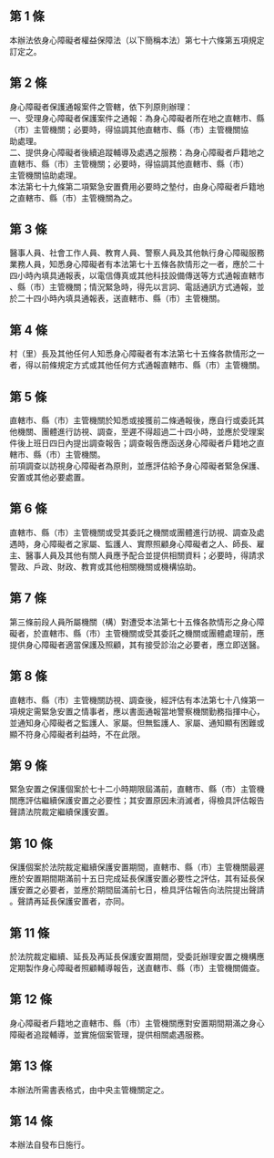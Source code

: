 第 1 條
-------
本辦法依身心障礙者權益保障法（以下簡稱本法）第七十六條第五項規定  
訂定之。

第 2 條
-------
身心障礙者保護通報案件之管轄，依下列原則辦理：  
一、受理身心障礙者保護案件之通報：為身心障礙者所在地之直轄市、縣  
    （市）主管機關；必要時，得協調其他直轄市、縣（市）主管機關協  
    助處理。  
二、提供身心障礙者後續追蹤輔導及處遇之服務：為身心障礙者戶籍地之  
    直轄市、縣（市）主管機關；必要時，得協調其他直轄市、縣（市）  
    主管機關協助處理。  
本法第七十九條第二項緊急安置費用必要時之墊付，由身心障礙者戶籍地  
之直轄市、縣（市）主管機關為之。

第 3 條
-------
醫事人員、社會工作人員、教育人員、警察人員及其他執行身心障礙服務  
業務人員，知悉身心障礙者有本法第七十五條各款情形之一者，應於二十  
四小時內填具通報表，以電信傳真或其他科技設備傳送等方式通報直轄市  
、縣（市）主管機關；情況緊急時，得先以言詞、電話通訊方式通報，並  
於二十四小時內填具通報表，送直轄市、縣（市）主管機關。

第 4 條
-------
村（里）長及其他任何人知悉身心障礙者有本法第七十五條各款情形之一  
者，得以前條規定方式或其他任何方式通報直轄市、縣（市）主管機關。

第 5 條
-------
直轄市、縣（市）主管機關於知悉或接獲前二條通報後，應自行或委託其  
他機關、團體進行訪視、調查，至遲不得超過二十四小時，並應於受理案  
件後上班日四日內提出調查報告；調查報告應函送身心障礙者戶籍地之直  
轄市、縣（市）主管機關。  
前項調查以訪視身心障礙者為原則，並應評估給予身心障礙者緊急保護、  
安置或其他必要處置。

第 6 條
-------
直轄市、縣（市）主管機關或受其委託之機關或團體進行訪視、調查及處  
遇時，身心障礙者之家屬、監護人、實際照顧身心障礙者之人、師長、雇  
主、醫事人員及其他有關人員應予配合並提供相關資料；必要時，得請求  
警政、戶政、財政、教育或其他相關機關或機構協助。

第 7 條
-------
第三條前段人員所屬機關（構）對遭受本法第七十五條各款情形之身心障  
礙者，於直轄市、縣（市）主管機關或受其委託之機關或團體處理前，應  
提供身心障礙者適當保護及照顧，其有接受診治之必要者，應立即送醫。

第 8 條
-------
直轄市、縣（市）主管機關訪視、調查後，經評估有本法第七十八條第一  
項規定需緊急安置之情事者，應以書面通報當地警察機關勤務指揮中心，  
並通知身心障礙者之監護人、家屬。但無監護人、家屬、通知顯有困難或  
顯不符身心障礙者利益時，不在此限。

第 9 條
-------
緊急安置之保護個案於七十二小時期限屆滿前，直轄市、縣（市）主管機  
關應評估繼續保護安置之必要性；其安置原因未消滅者，得檢具評估報告  
聲請法院裁定繼續保護安置。

第 10 條
--------
保護個案於法院裁定繼續保護安置期間，直轄市、縣（市）主管機關最遲  
應於安置期間期滿前十五日完成延長保護安置必要性之評估，其有延長保  
護安置之必要者，並應於期間屆滿前七日，檢具評估報告向法院提出聲請  
。聲請再延長保護安置者，亦同。

第 11 條
--------
於法院裁定繼續、延長及再延長保護安置期間，受委託辦理安置之機構應  
定期製作身心障礙者照顧輔導報告，送直轄市、縣（市）主管機關備查。

第 12 條
--------
身心障礙者戶籍地之直轄市、縣（市）主管機關應對安置期間期滿之身心  
障礙者追蹤輔導，並實施個案管理，提供相關處遇服務。

第 13 條
--------
本辦法所需書表格式，由中央主管機關定之。

第 14 條
--------
本辦法自發布日施行。

